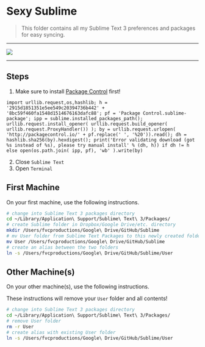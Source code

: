 # Sexy Sublime

> This folder contains all my Sublime Text 3 preferences and packages for easy syncing.

---

<img src="http://i.imgur.com/0EjQtmk.png?1">

---

## Steps

1. Make sure to install <a href="https://packagecontrol.io/" target="_blank">Package Control</a> first!

```
import urllib.request,os,hashlib; h = '2915d1851351e5ee549c20394736b442' + '8bc59f460fa1548d1514676163dafc88'; pf = 'Package Control.sublime-package'; ipp = sublime.installed_packages_path(); urllib.request.install_opener( urllib.request.build_opener( urllib.request.ProxyHandler()) ); by = urllib.request.urlopen( 'http://packagecontrol.io/' + pf.replace(' ', '%20')).read(); dh = hashlib.sha256(by).hexdigest(); print('Error validating download (got %s instead of %s), please try manual install' % (dh, h)) if dh != h else open(os.path.join( ipp, pf), 'wb' ).write(by)
```

2. Close `Sublime Text`
3. Open `Terminal`

## First Machine

On your first machine, use the following instructions.

```bash
# change into Sublime Text 3 packages directory
cd ~/Library/Application\ Support/Sublime\ Text\ 3/Packages/
# create Sublime folder in Dropbox/Google Drive/etc. directory
mkdir /Users/fvcproductions/Google\ Drive/GitHub/Sublime
# mv User folder from Sublime Text Packages to this newly created folder
mv User /Users/fvcproductions/Google\ Drive/GitHub/Sublime
# create an alias between the two folders
ln -s /Users/fvcproductions/Google\ Drive/GitHub/Sublime/User
```

## Other Machine(s)

On your other machine(s), use the following instructions.

These instructions will remove your `User` folder and all contents!

```bash
# change into Sublime Text 3 packages directory
cd ~/Library/Application\ Support/Sublime\ Text\ 3/Packages/
# remove User folder
rm -r User
# create alias with existing User folder
ln -s /Users/fvcproductions/Google\ Drive/GitHub/Sublime/User
```
